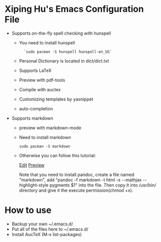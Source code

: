 # Xiping Hu's Emacs Configuration File

* Supports on-the-fly spell checking with hunspell

	* You need to install hunspell

			`sudo pacman -S hunspell hunspell-en_US`

	* Personal Dictionary is located in dict/dict.txt
	* Supports LaTeX
  
  * Preview with pdf-tools
  * Compile with auctex
  * Customizing templates by yasnippet
  * auto-completion

* Supports markdown
  
  * preview with markdown-mode
  
  * Need to install markdown
  
	  `sudo pacman -S markdown`
  
  * Otherwise you can follow this tutorial:
  
      [Edit](http://panqiincs.me/2015/06/15/edit-markdown-with-emacs/)
      [Preview](https://panqiincs.me/2015/07/31/preview-markdown-with-emacs/)
    
      Note that you need to install pandoc, create a file named "markdown", add "pandoc -f markdown -t html -s --mathjax --highlight-style pygments $1" into the file. Then copy it into /usr/bin/ directory and give it the execute permission(chmod +x).

# How to use

* Backup your own ~/.emacs.d/
* Put all of the files here to ~/.emacs.d/
* Install AucTeX (M-x list-packages)



